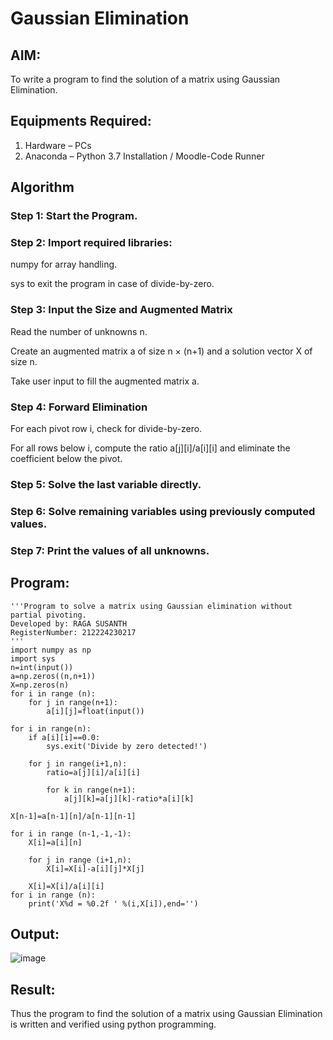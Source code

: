 # Gaussian Elimination

## AIM:
To write a program to find the solution of a matrix using Gaussian Elimination.

## Equipments Required:
1. Hardware – PCs
2. Anaconda – Python 3.7 Installation / Moodle-Code Runner

## Algorithm

### Step 1: Start the Program.

### Step 2: Import required libraries:

numpy for array handling.

sys to exit the program in case of divide-by-zero.

### Step 3: Input the Size and Augmented Matrix
Read the number of unknowns n.

Create an augmented matrix a of size n × (n+1) and a solution vector X of size n.

Take user input to fill the augmented matrix a.

### Step 4:  Forward Elimination 

For each pivot row i, check for divide-by-zero.

For all rows below i, compute the ratio a[j][i]/a[i][i] and eliminate the coefficient below the pivot.

### Step 5: Solve the last variable directly.

### Step 6: Solve remaining variables using previously computed values.

### Step 7: Print the values of all unknowns.

## Program:
```
'''Program to solve a matrix using Gaussian elimination without partial pivoting.
Developed by: RAGA SUSANTH  
RegisterNumber: 212224230217
'''
import numpy as np
import sys
n=int(input())
a=np.zeros((n,n+1))
X=np.zeros(n)
for i in range (n):
    for j in range(n+1):
        a[i][j]=float(input())
        
for i in range(n):
    if a[i][i]==0.0:
        sys.exit('Divide by zero detected!')
        
    for j in range(i+1,n):
        ratio=a[j][i]/a[i][i]
        
        for k in range(n+1):
            a[j][k]=a[j][k]-ratio*a[i][k]
            
X[n-1]=a[n-1][n]/a[n-1][n-1]

for i in range (n-1,-1,-1):
    X[i]=a[i][n]
    
    for j in range (i+1,n):
        X[i]=X[i]-a[i][j]*X[j]
        
    X[i]=X[i]/a[i][i]
for i in range (n):
    print('X%d = %0.2f ' %(i,X[i]),end='')

```

## Output:

![image](https://github.com/user-attachments/assets/f32fadfb-3256-4ee4-8082-a7dabbdcdc98)


## Result:
Thus the program to find the solution of a matrix using Gaussian Elimination is written and verified using python programming.

